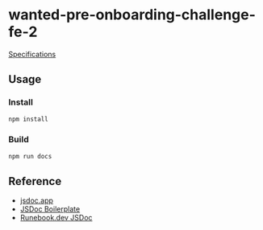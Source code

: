 # wanted-pre-onboarding-challenge-fe-2

[Specifications](https://gist.github.com/pocojang/3c3d4470a3d2a978b5ebfb3f613e40fa)

## Usage

### Install

```bash
npm install
```

### Build

```bash
npm run docs
```

## Reference

- [jsdoc.app](https://jsdoc.app)
- [JSDoc Boilerplate](https://github.com/pocojang/jsdoc-boilerplate)
- [Runebook.dev JSDoc](https://runebook.dev/ko/docs/jsdoc/)
